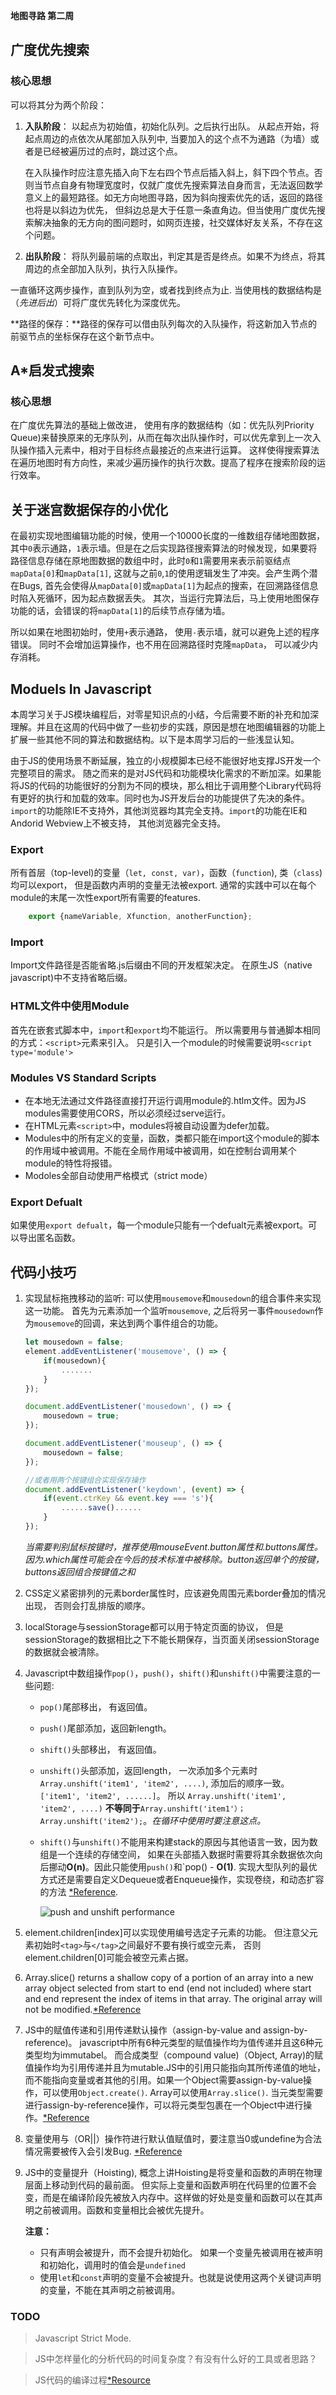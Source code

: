 **地图寻路 第二周**

## 广度优先搜索
### 核心思想
可以将其分为两个阶段：
1. **入队阶段**：  以起点为初始值，初始化队列。之后执行出队。 从起点开始，将起点周边的点依次从尾部加入队列中, 当要加入的这个点不为通路（为墙）或者是已经被遍历过的点时，跳过这个点。

    在入队操作时应注意先插入向下左右四个节点后插入斜上，斜下四个节点。否则当节点自身有物理宽度时，仅就广度优先搜索算法自身而言，无法返回数学意义上的最短路径。如无方向地图寻路，因为斜向搜索优先的话，返回的路径也将是以斜边为优先， 但斜边总是大于任意一条直角边。但当使用广度优先搜索解决抽象的无方向的图问题时，如网页连接，社交媒体好友关系，不存在这个问题。


2. **出队阶段**：  将队列最前端的点取出，判定其是否是终点。如果不为终点，将其周边的点全部加入队列，执行入队操作。
         
         
一直循环这两步操作，直到队列为空，或者找到终点为止. 当使用栈的数据结构是（*先进后出*）可将广度优先转化为深度优先。 

**路径的保存：**路径的保存可以借由队列每次的入队操作，将这新加入节点的前驱节点的坐标保存在这个新节点中。

## A*启发式搜索 ##
### 核心思想
在广度优先算法的基础上做改进， 使用有序的数据结构（如：优先队列Priority Queue)来替换原来的无序队列，从而在每次出队操作时，可以优先拿到上一次入队操作插入元素中，相对于目标终点最接近的点来进行运算。 这样使得搜索算法在遍历地图时有方向性，来减少遍历操作的执行次数。提高了程序在搜索阶段的运行效率。


## 关于迷宫数据保存的小优化
在最初实现地图编辑功能的时候，使用一个10000长度的一维数组存储地图数据，其中`0`表示通路，`1`表示墙。但是在之后实现路径搜索算法的时候发现，如果要将路径信息存储在原地图数据的数组中时，此时`0`和`1`需要用来表示前驱结点`mapData[0]`和`mapData[1]`, 这就与之前`0`,`1`的使用逻辑发生了冲突。会产生两个潜在Bugs, 首先会使得从`mapData[0]`或`mapData[1]`为起点的搜索，在回溯路径信息时陷入死循环，因为起点数据丢失。 其次，当运行完算法后，马上使用地图保存功能的话，会错误的将`mapData[1]`的后续节点存储为墙。

所以如果在地图初始时，使用`+`表示通路， 使用`-`表示墙，就可以避免上述的程序错误。 同时不会增加运算操作，也不用在回溯路径时克隆`mapData`， 可以减少内存消耗。

## Moduels In Javascript
本周学习关于JS模块编程后，对零星知识点的小结，今后需要不断的补充和加深理解。并且在这周的代码中做了一些初步的实践，原因是想在地图编辑器的功能上扩展一些其他不同的算法和数据结构。以下是本周学习后的一些浅显认知。 


由于JS的使用场景不断延展，独立的小规模脚本已经不能很好地支撑JS开发一个完整项目的需求。 随之而来的是对JS代码和功能模块化需求的不断加深。如果能将JS的代码的功能很好的分割为不同的模块，那么相比于调用整个Library代码将有更好的执行和加载的效率。同时也为JS开发后台的功能提供了先决的条件。`import`的功能除IE不支持外，其他浏览器均其完全支持。`import`的功能在IE和Andorid Webview上不被支持， 其他浏览器完全支持。

### Export
所有首层（top-level)的变量（`let, const, var)`，函数（`function`), 类（`class`)均可以export， 但是函数内声明的变量无法被export. 通常的实践中可以在每个module的末尾一次性export所有需要的features.
```javascript
    export {nameVariable, Xfunction, anotherFunction};
```
### Import
Import文件路径是否能省略.js后缀由不同的开发框架决定。 在原生JS（native javascript)中不支持省略后缀。

### HTML文件中使用Module
首先在嵌套式脚本中，`import`和`export`均不能运行。 所以需要用与普通脚本相同的方式：`<script>`元素来引入。 只是引入一个module的时候需要说明`<script type='module'>`

### Modules VS Standard Scripts
 - 在本地无法通过文件路径直接打开运行调用module的.htlm文件。因为JS modules需要使用CORS，所以必须经过serve运行。
 - 在HTML元素`<script>`中，modules将被自动设置为defer加载。
 - Modules中的所有定义的变量，函数，类都只能在import这个module的脚本的作用域中被调用。不能在全局作用域中被调用，如在控制台调用某个module的特性将报错。
 - Modoles全部自动使用严格模式（strict mode）

 ### Export Defualt
 如果使用`export defualt`，每一个module只能有一个defualt元素被export。可以导出匿名函数。

## 代码小技巧
1. 实现鼠标拖拽移动的监听:
可以使用`mousemove`和`mousedown`的组合事件来实现这一功能。 首先为元素添加一个监听`mousemove`, 之后将另一事件`mousedown`作为`mousemove`的回调，来达到两个事件组合的功能。    
    ``` javascript
    let mousedown = false;
    element.addEventListener('mousemove', () => {
        if(mousedown){
            .......
        }
    });

    document.addEventListener('mousedown', () => {
        mousedown = true;
    });

    document.addEventListener('mouseup', () => {
        mousedown = false;
    });

    //或者用两个按键组合实现保存操作
    document.addEventListener('keydown', (event) => {
        if(event.ctrKey && event.key === 's'){
            ......save()......
        }
    });
    ```
    *当需要判别鼠标按键时，推荐使用mouseEvent.button属性和.buttons属性。 因为.which属性可能会在今后的技术标准中被移除。button返回单个的按键， buttons返回组合按键值之和*


2. CSS定义紧密排列的元素border属性时，应该避免周围元素border叠加的情况出现， 否则会打乱排版的顺序。
3. localStorage与sessionStorage都可以用于特定页面的协议， 但是sessionStorage的数据相比之下不能长期保存，当页面关闭sessionStorage的数据就会被清除。
4. Javascript中数组操作`pop()`，`push()`，`shift()`和`unshift()`中需要注意的一些问题:
    - `pop()`尾部移出， 有返回值。
    - `push()`尾部添加，返回新length。
    - `shift()`头部移出， 有返回值。
    - `unshift()`头部添加，返回length， 一次添加多个元素时`Array.unshift('item1', 'item2', ....)`, 添加后的顺序一致。 `['item1', 'item2', ......]`。 所以 `Array.unshift('item1', 'item2', ....)` **不等同于**`Array.unshift('item1'）；Array.unshift('item2');`。*在循环中使用时要注意这点。*
    - `shift()`与`unshift()`不能用来构建stack的原因与其他语言一致，因为数组是一个连续的存储空间， 如果在头部插入数据时需要将其余数据依次向后挪动**O(n)**。因此只能使用`push()`和`pop() - **O(1)**. 实现大型队列的最优方式还是需要自定义Dequeue或者Enqueue操作，实现卷绕，和动态扩容的方法 [*Reference](http://code.iamkate.com/javascript/queues/).


      ![push and unshift performance](https://i.stack.imgur.com/K79Lu.png)
5. element.children[index]可以实现使用编号选定子元素的功能。 但注意父元素初始时`<tag>`与`</tag>`之间最好不要有换行或空元素， 否则element.children[0]可能会被空元素占据。

6. Array.slice() returns a shallow copy of a portion of an array into a new array object selected from start to end (end not included) where start and end represent the index of items in that array. The original array will not be modified.[*Reference](https://developer.mozilla.org/en-US/docs/Web/JavaScript/Reference/Global_Objects/Array/slice)

 7. JS中的赋值传递和引用传递默认操作（assign-by-value and assign-by-reference)。 javascript中所有6种元类型的赋值操作均为值传递并且这6种元类型均为immutabel。 而合成类型（compound value)（Object, Array)的赋值操作均为引用传递并且为mutable.JS中的引用只能指向其所传递值的地址，而不能指向变量或者其他的引用。如果一个Object需要assign-by-value操作，可以使用`Object.create()`. Array可以使用`Array.slice()`. 当元类型需要进行assign-by-reference操作，可以将元类型包裹在一个Object中进行操作。[*Reference](https://medium.com/@naveenkarippai/learning-how-references-work-in-javascript-a066a4e15600)

 8. 变量使用与（OR||）操作符进行默认值赋值时，要注意当0或undefine为合法情况需要被传入会引发Bug. [*Reference](https://www.codereadability.com/javascript-default-parameters-with-or-operator/)

 9. JS中的变量提升（Hoisting), 概念上讲Hoisting是将变量和函数的声明在物理层面上移动到代码的最前面。 但实际上变量和函数声明在代码里的位置不会变，而是在编译阶段先被放入内存中。这样做的好处是变量和函数可以在其声明之前被调用。函数和变量相比会被优先提升。

    **注意：**
    
    - 只有声明会被提升，而不会提升初始化。 如果一个变量先被调用在被声明和初始化，调用时的值会是`undefined`
    - 使用`let`和`const`声明的变量不会被提升。也就是说使用这两个关键词声明的变量，不能在其声明之前被调用。
### TODO
> Javascript Strict Mode. 

> JS中怎样量化的分析代码的时间复杂度？有没有什么好的工具或者思路？

> JS代码的编译过程[*Resource](https://medium.com/@osmanakar_65575/javascript-how-the-engine-compiles-6df6d5c6439c)